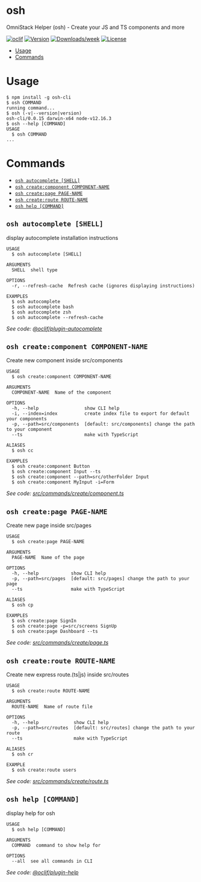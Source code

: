 osh
===

OmniStack Helper (osh) - Create your JS and TS components and more

[![oclif](https://img.shields.io/badge/cli-oclif-brightgreen.svg)](https://oclif.io)
[![Version](https://img.shields.io/npm/v/osh.svg)](https://npmjs.org/package/osh)
[![Downloads/week](https://img.shields.io/npm/dw/osh.svg)](https://npmjs.org/package/osh)
[![License](https://img.shields.io/npm/l/osh.svg)](https://github.com/EliasGcf/osh/blob/master/package.json)

<!-- toc -->
* [Usage](#usage)
* [Commands](#commands)
<!-- tocstop -->
# Usage
<!-- usage -->
```sh-session
$ npm install -g osh-cli
$ osh COMMAND
running command...
$ osh (-v|--version|version)
osh-cli/0.0.15 darwin-x64 node-v12.16.3
$ osh --help [COMMAND]
USAGE
  $ osh COMMAND
...
```
<!-- usagestop -->
# Commands
<!-- commands -->
* [`osh autocomplete [SHELL]`](#osh-autocomplete-shell)
* [`osh create:component COMPONENT-NAME`](#osh-createcomponent-component-name)
* [`osh create:page PAGE-NAME`](#osh-createpage-page-name)
* [`osh create:route ROUTE-NAME`](#osh-createroute-route-name)
* [`osh help [COMMAND]`](#osh-help-command)

## `osh autocomplete [SHELL]`

display autocomplete installation instructions

```
USAGE
  $ osh autocomplete [SHELL]

ARGUMENTS
  SHELL  shell type

OPTIONS
  -r, --refresh-cache  Refresh cache (ignores displaying instructions)

EXAMPLES
  $ osh autocomplete
  $ osh autocomplete bash
  $ osh autocomplete zsh
  $ osh autocomplete --refresh-cache
```

_See code: [@oclif/plugin-autocomplete](https://github.com/oclif/plugin-autocomplete/blob/v0.1.5/src/commands/autocomplete/index.ts)_

## `osh create:component COMPONENT-NAME`

Create new component inside src/components

```
USAGE
  $ osh create:component COMPONENT-NAME

ARGUMENTS
  COMPONENT-NAME  Name of the component

OPTIONS
  -h, --help                 show CLI help
  -i, --index=index          create index file to export for default your components
  -p, --path=src/components  [default: src/components] change the path to your component
  --ts                       make with TypeScript

ALIASES
  $ osh cc

EXAMPLES
  $ osh create:component Button
  $ osh create:component Input --ts
  $ osh create:component --path=src/otherFolder Input
  $ osh create:component MyInput -i=Form
```

_See code: [src/commands/create/component.ts](https://github.com/EliasGcf/osh-cli/blob/v0.0.15/src/commands/create/component.ts)_

## `osh create:page PAGE-NAME`

Create new page inside src/pages

```
USAGE
  $ osh create:page PAGE-NAME

ARGUMENTS
  PAGE-NAME  Name of the page

OPTIONS
  -h, --help            show CLI help
  -p, --path=src/pages  [default: src/pages] change the path to your page
  --ts                  make with TypeScript

ALIASES
  $ osh cp

EXAMPLES
  $ osh create:page SignIn
  $ osh create:page -p=src/screens SignUp
  $ osh create:page Dashboard --ts
```

_See code: [src/commands/create/page.ts](https://github.com/EliasGcf/osh-cli/blob/v0.0.15/src/commands/create/page.ts)_

## `osh create:route ROUTE-NAME`

Create new express route.(ts|js) inside src/routes

```
USAGE
  $ osh create:route ROUTE-NAME

ARGUMENTS
  ROUTE-NAME  Name of route file

OPTIONS
  -h, --help             show CLI help
  -p, --path=src/routes  [default: src/routes] change the path to your route
  --ts                   make with TypeScript

ALIASES
  $ osh cr

EXAMPLE
  $ osh create:route users
```

_See code: [src/commands/create/route.ts](https://github.com/EliasGcf/osh-cli/blob/v0.0.15/src/commands/create/route.ts)_

## `osh help [COMMAND]`

display help for osh

```
USAGE
  $ osh help [COMMAND]

ARGUMENTS
  COMMAND  command to show help for

OPTIONS
  --all  see all commands in CLI
```

_See code: [@oclif/plugin-help](https://github.com/oclif/plugin-help/blob/v2.2.3/src/commands/help.ts)_
<!-- commandsstop -->
